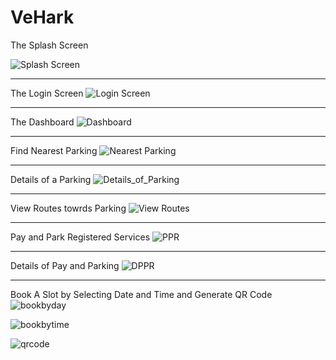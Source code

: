 VeHark
======

The Splash Screen

![Splash Screen]( images_screens/1.png)

***

The Login Screen
![Login Screen](images_screens/Login_via_OTP.png)

***
The Dashboard
![Dashboard](images_screens/Complete_dashboard.png)

***

Find Nearest Parking
![Nearest Parking](images_screens/All_nearest_Parking.png)

***

Details of a Parking
![Details_of_Parking](images_screens/Details_of_Parking.png)

***

View Routes towrds Parking
![View Routes](images_screens/Nearest_Parking.png)

***

Pay and Park Registered Services
![PPR](images_screens/Registered_Services.png)

***
Details of Pay and Parking
![DPPR](images_screens/Details_of_Pay_Park.png)

***
Book A Slot by Selecting Date and Time and Generate QR Code
![bookbyday](images_screens/Date_By_Slot.png)

![bookbytime](images_screens/Time_By_slot.png)

![qrcode](images_screens/Generate_QR_Code_for_PArking.png)

